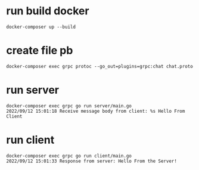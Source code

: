 # run build docker
```
docker-composer up --build
```

# create file pb
```
docker-composer exec grpc protoc --go_out=plugins=grpc:chat chat.proto
```

# run server
```
docker-composer exec grpc go run server/main.go
2022/09/12 15:01:18 Receive message body from client: %s Hello From Client

```

# run client
```
docker-composer exec grpc go run client/main.go
2022/09/12 15:01:33 Response from server: Hello From the Server!

```